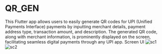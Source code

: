 # QR_GEN
This Flutter app allows users to easily generate QR codes for UPI (Unified Payments Interface) payments by inputting merchant details, payment address type, transaction amount, and description. The generated QR code, along with merchant information, is prominently displayed on the screen, facilitating seamless digital payments through any UPI app.
Screen UI
![sc1](https://github.com/CNS-PRADHYUMNA/QR_GEN/assets/152390152/25b16589-2431-455c-be7e-30b1d5d6e361)
![sc2](https://github.com/CNS-PRADHYUMNA/QR_GEN/assets/152390152/ac67c7ba-bba0-4667-9270-c64a00718d81)
